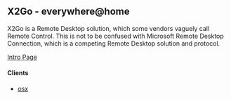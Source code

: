 
## X2Go - everywhere@home


X2Go is a Remote Desktop solution, which some vendors vaguely call Remote Control. This is not to be confused with Microsoft Remote Desktop Connection, which is a competing Remote Desktop solution and protocol.

[Intro Page](http://wiki.x2go.org/doku.php/doc:newtox2go
)

#### Clients

 - [osx](http://code.x2go.org/releases/binary-macosx/x2goclient/releases/4.0.5.2/)
